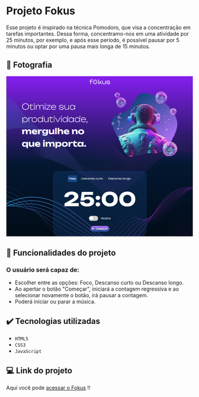 # Projeto Fokus

Esse projeto é inspirado na técnica Pomodoro, que visa a concentração em tarefas importantes. Dessa forma, concentramo-nos em uma atividade por 25 minutos, por exemplo, e após esse período, é possível pausar por 5 minutos ou optar por uma pausa mais longa de 15 minutos.

## 📸 Fotografia
![Fokus](./imagens/fokus-prtsc.png)

## 🔨 Funcionalidades do projeto

### O usuário será capaz de:
- Escolher entre as opções: Foco, Descanso curto ou Descanso longo.
- Ao apertar o botão "Começar", iniciará a contagem regressiva e ao selecionar novamente o botão, irá pausar a contagem.
- Poderá iniciar ou parar a música.

## ✔️ Tecnologias utilizadas

- `HTML5`
- `CSS3`
- `JavaScript`

## 💻 Link do projeto

Aqui você pode [acessar o Fokus](https://) !!
